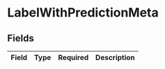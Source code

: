 # LabelWithPredictionMeta


## Fields

| Field       | Type        | Required    | Description |
| ----------- | ----------- | ----------- | ----------- |